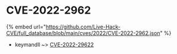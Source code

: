 # CVE-2022-2962
{% embed url="https://github.com/Live-Hack-CVE/full_database/blob/main/cves/2022/CVE-2022-2962.json" %}

* keymandll ~> [CVE-2022-29622](https://www.alice-snow.ru/2022/database/cve-2022-2962/cve-2022-29622-keymandll)